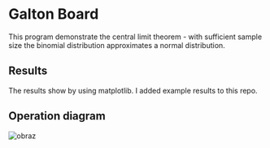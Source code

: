# Galton Board
This program demonstrate the central limit theorem - with sufficient sample size the binomial distribution approximates a normal distribution.
## Results
The results show by using matplotlib. I added example results to this repo.
## Operation diagram
![obraz](https://user-images.githubusercontent.com/107247710/227769920-83054518-22b4-4d30-855e-3a046b70ebc3.png)

